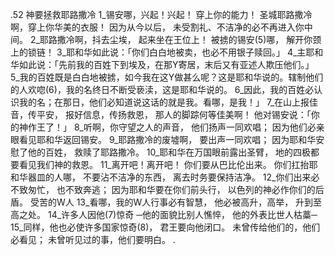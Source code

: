 .52 
神要拯救耶路撒冷 
1_锡安哪，兴起！兴起！ 
穿上你的能力！ 
圣城耶路撒冷啊，穿上你华美的衣服！ 
因为从今以后， 
未受割礼、不洁净的必不再进入你中间。 
2_耶路撒冷啊，抖去尘埃， 
起来坐在王位上！ 
被掳的锡安(5)哪， 
解开你颈上的锁链！ 
3_耶和华如此说：「你们白白地被卖，也必不用银子赎回。」 4_主耶和华如此说：「先前我的百姓下到埃及，在那Y寄居，末后又有亚述人欺压他们。」 5_我的百姓既是白白地被掳，如今我在这Y做甚么呢？这是耶和华说的。辖制他们的人欢唿(6)，我的名终日不断受亵渎，这是耶和华说的。 6_因此，我的百姓必认识我的名；在那日，他们必知道说这话的就是我。看哪，是我！」 
7_在山上报佳音，传平安， 
报好信息，传扬救恩， 
那人的脚踪何等佳美啊！ 
他对锡安说：「你的神作王了！」 
8_听啊，你守望之人的声音， 
他们扬声一同欢唱； 
因为他们必亲眼看见耶和华返回锡安。 
9_耶路撒冷的废墟啊， 
要出声一同欢唱； 
因为耶和华安慰了他的百姓， 
救赎了耶路撒冷。 
10_耶和华在万国眼前露出圣臂， 
地的四极都要看见我们神的救恩。 
11_离开吧！离开吧！ 
你们要从巴比伦出来。 
你们扛抬耶和华器皿的人哪， 
不要沾不洁净的东西， 
离去时务要保持洁净。 
12_你们出来必不致匆忙， 
也不致奔逃； 
因为耶和华要在你们前头行， 
以色列的神必作你们的后盾。 
受苦的W人 
13_看哪，我的W人行事必有智慧， 
他必被高升，高举， 
升到至高之处。 
14_许多人因他(7)惊奇 
─他的面貌比别人憔悴， 
他的外表比世人枯藁─ 
15_同样，他也必使许多国家惊奇(8)， 
君王要向他闭口。 
未曾传给他们的，他们必看见； 
未曾听见过的事，他们要明白。 
.
